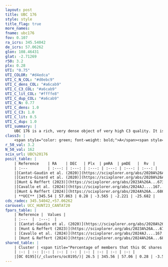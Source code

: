 ```yaml
---
layout: post
title: UBC 176
style: style
title_flag: true
more_names: 
fname: ubc176
fov: 0.107
ra_icrs: 345.54042
de_icrs: 57.06262
glon: 108.46431
glat: -2.71269
r50: 3.2
plx: 0.28
UTI: "0.75"
UTI_COLOR: "#d4edca"
UTI_C_N_COL: "#d0ebc9"
UTI_C_dens_COL: "#a6cab9"
UTI_C_C3_COL: "#a6cab9"
UTI_C_lit_COL: "#ffffe8"
UTI_C_dup_COL: "#a6cab9"
UTI_C_N: 0.77
UTI_C_dens: 1.0
UTI_C_C3: 1.0
UTI_C_lit: 0.5
UTI_C_dup: 1.0
UTI_summary: |
    UBC 176 is a rich, very dense object of very high C3 quality. It is moderately studied in the literature. This object shares a moderate percentage of members with a later reported entry.
class3: |
    <span style="color: green; font-weight: bold;">A</span><span style="color: green; font-weight: bold;">A</span>
r_50_val: 3.2
N_50_val: 162
scix_url: UBC%20176
posit_table: |
    | Reference    | RA    | DEC   | Plx  | pmRA  | pmDE   |  Rv  |
    | :---         | :---: | :---: | :---: | :---: | :---: | :---: |
    |[Cantat-Gaudin et al. (2020)](https://scixplorer.org/abs/2020A%26A...640A...1C) | 345.532 | 57.063 | 0.261 | -3.597 | -2.191 | -- |
    |[Castro-Ginard et al. (2020)](https://scixplorer.org/abs/2020A%26A...635A..45C) | 345.52 | 57.066 | 0.258 | -3.604 | -2.19 | -- |
    |[Hunt & Reffert (2023)](https://scixplorer.org/abs/2023A%26A...673A.114H) | 345.521 | 57.062 | 0.275 | -3.557 | -2.234 | -25.547 |
    |[Cavallo et al. (2024)](https://scixplorer.org/abs/2024AJ....167...12C) | 345.553 | 57.055 | 0.276 | -- | -- | -- |
    |[Hunt & Reffert (2024)](https://scixplorer.org/abs/2024A%26A...686A..42H) | 345.521 | 57.062 | 0.275 | -3.557 | -2.234 | -25.547 |
    | **UCC** |345.54 | 57.063 | 0.28 | -3.565 | -2.221 | -25.682 | 
cds_radec: 345.54042,+57.06262
carousel: UCC_HUNT23_CANTAT20
fpars_table: |
    | Reference |  Values |
    | :---  |  :---:  |
    | [Cantat-Gaudin et al. (2020)](https://scixplorer.org/abs/2020A%26A...640A...1C) | `AVNN=2.04, DMNN=13.13, AgeNN=6.84` |
    | [Hunt & Reffert (2023)](https://scixplorer.org/abs/2023A%26A...673A.114H) | `AV50=2.191, diffAV50=1.519, MOD50=12.589, logAge50=7.669` |
    | [Cavallo et al. (2024)](https://scixplorer.org/abs/2024AJ....167...12C) | `AV50=2.25, dMod50=12.48, logAge50=7.41, [Fe/H]50=0.14` |
    | [Hunt & Reffert (2024)](https://scixplorer.org/abs/2024A%26A...686A..42H) | `MassJ=1410.75` |
shared_table: |
    | Cluster | <span title="Percentage of members that this OC shares with the ones listed">%</span>   | RA   | DEC   | Plx   | pmRA  | pmDE  | Rv | UTI |
    | :-: | :-: |:-: | :-: | :-: | :-: | :-: | :-: | :-: |
    |[OC 0195](/_clusters/oc0195/)| 26.5 | 345.56 | 57.06 | 0.28 | -3.57 | -2.22 | -- |0.0 |
---
```


